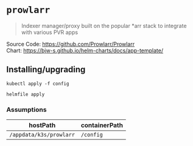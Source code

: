 # `prowlarr`

> Indexer manager/proxy built on the popular *arr stack to integrate with various PVR apps

Source Code: https://github.com/Prowlarr/Prowlarr  
Chart: https://bjw-s.github.io/helm-charts/docs/app-template/

## Installing/upgrading

```shell
kubectl apply -f config

helmfile apply
```

### Assumptions

| hostPath                | containerPath |
| ----------------------- | ------------- |
| `/appdata/k3s/prowlarr` | `/config`     |
